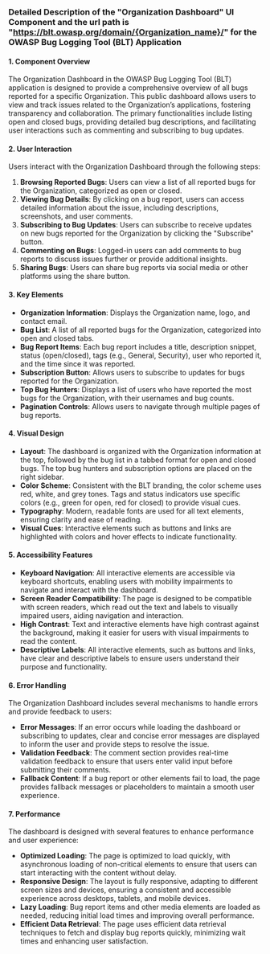 ### Detailed Description of the "Organization Dashboard" UI Component and the url path is "https://blt.owasp.org/domain/{Organization_name}/" for the OWASP Bug Logging Tool (BLT) Application

#### 1. Component Overview
The Organization Dashboard in the OWASP Bug Logging Tool (BLT) application is designed to provide a comprehensive overview of all bugs reported for a specific Organization. This public dashboard allows users to view and track issues related to the Organization’s applications, fostering transparency and collaboration. The primary functionalities include listing open and closed bugs, providing detailed bug descriptions, and facilitating user interactions such as commenting and subscribing to bug updates.

#### 2. User Interaction
Users interact with the Organization Dashboard through the following steps:
1. **Browsing Reported Bugs**: Users can view a list of all reported bugs for the Organization, categorized as open or closed.
2. **Viewing Bug Details**: By clicking on a bug report, users can access detailed information about the issue, including descriptions, screenshots, and user comments.
3. **Subscribing to Bug Updates**: Users can subscribe to receive updates on new bugs reported for the Organization by clicking the "Subscribe" button.
4. **Commenting on Bugs**: Logged-in users can add comments to bug reports to discuss issues further or provide additional insights.
5. **Sharing Bugs**: Users can share bug reports via social media or other platforms using the share button.

#### 3. Key Elements
- **Organization Information**: Displays the Organization name, logo, and contact email.
- **Bug List**: A list of all reported bugs for the Organization, categorized into open and closed tabs.
- **Bug Report Items**: Each bug report includes a title, description snippet, status (open/closed), tags (e.g., General, Security), user who reported it, and the time since it was reported.
- **Subscription Button**: Allows users to subscribe to updates for bugs reported for the Organization.
- **Top Bug Hunters**: Displays a list of users who have reported the most bugs for the Organization, with their usernames and bug counts.
- **Pagination Controls**: Allows users to navigate through multiple pages of bug reports.

#### 4. Visual Design
- **Layout**: The dashboard is organized with the Organization information at the top, followed by the bug list in a tabbed format for open and closed bugs. The top bug hunters and subscription options are placed on the right sidebar.
- **Color Scheme**: Consistent with the BLT branding, the color scheme uses red, white, and grey tones. Tags and status indicators use specific colors (e.g., green for open, red for closed) to provide visual cues.
- **Typography**: Modern, readable fonts are used for all text elements, ensuring clarity and ease of reading.
- **Visual Cues**: Interactive elements such as buttons and links are highlighted with colors and hover effects to indicate functionality.

#### 5. Accessibility Features
- **Keyboard Navigation**: All interactive elements are accessible via keyboard shortcuts, enabling users with mobility impairments to navigate and interact with the dashboard.
- **Screen Reader Compatibility**: The page is designed to be compatible with screen readers, which read out the text and labels to visually impaired users, aiding navigation and interaction.
- **High Contrast**: Text and interactive elements have high contrast against the background, making it easier for users with visual impairments to read the content.
- **Descriptive Labels**: All interactive elements, such as buttons and links, have clear and descriptive labels to ensure users understand their purpose and functionality.

#### 6. Error Handling
The Organization Dashboard includes several mechanisms to handle errors and provide feedback to users:
- **Error Messages**: If an error occurs while loading the dashboard or subscribing to updates, clear and concise error messages are displayed to inform the user and provide steps to resolve the issue.
- **Validation Feedback**: The comment section provides real-time validation feedback to ensure that users enter valid input before submitting their comments.
- **Fallback Content**: If a bug report or other elements fail to load, the page provides fallback messages or placeholders to maintain a smooth user experience.

#### 7. Performance
The dashboard is designed with several features to enhance performance and user experience:
- **Optimized Loading**: The page is optimized to load quickly, with asynchronous loading of non-critical elements to ensure that users can start interacting with the content without delay.
- **Responsive Design**: The layout is fully responsive, adapting to different screen sizes and devices, ensuring a consistent and accessible experience across desktops, tablets, and mobile devices.
- **Lazy Loading**: Bug report items and other media elements are loaded as needed, reducing initial load times and improving overall performance.
- **Efficient Data Retrieval**: The page uses efficient data retrieval techniques to fetch and display bug reports quickly, minimizing wait times and enhancing user satisfaction.
